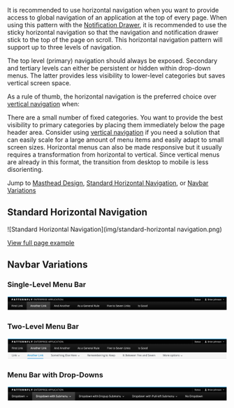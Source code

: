 It is recommended to use horizontal navigation when you want to provide access to global navigation of an application at the top of every page. When using this pattern with the [Notification Drawer](http://www.patternfly.org/pattern-library/communication/notification-drawer/#/api), it is recommended to use the sticky horizontal navigation so that the navigation and notification drawer stick to the top of the page on scroll. This horizontal navigation pattern will support up to three levels of navigation.

The top level (primary) navigation should always be exposed. Secondary and tertiary levels can either be persistent or hidden within drop-down menus. The latter provides less visibility to lower-level categories but saves vertical screen space.

As a rule of thumb, the horizontal navigation is the preferred choice over  [vertical navigation](http://www.patternfly.org/pattern-library/navigation/vertical-navigation/) when:

There are a small number of fixed categories.
You want to provide the best visibility to primary categories by placing them immediately below the page header area.
Consider using [vertical navigation](http://www.patternfly.org/pattern-library/navigation/vertical-navigation/) if you need a solution that can easily scale for a large amount of menu items and easily adapt to small screen sizes. Horizontal menus can also be made responsive but it usually requires a transformation from horizontal to vertical. Since vertical menus are already in this format, the transition from desktop to mobile is less disorienting.

Jump to [Masthead Design](http://www.patternfly.org/pattern-library/navigation/horizontal-navigation/#example-overview-1), [Standard Horizontal Navigation](http://www.patternfly.org/pattern-library/navigation/horizontal-navigation/#example-overview-2), or [Navbar Variations](http://www.patternfly.org/pattern-library/navigation/horizontal-navigation/#example-overview-3)

## Standard Horizontal Navigation
![Standard Horizontal Navigation](img/standard-horizontal navigation.png)

[View full page example](http://www.patternfly.org/pattern-library/navigation/horizontal-navigation/horizontal-navigation.html)

## Navbar Variations

### Single-Level Menu Bar
![Single Level Menu Bar](img/single-level-menu-bar.png)

### Two-Level Menu Bar
![Two Level Menu Bar](img/two-level-menu-bar.png)


### Menu Bar with Drop-Downs
![Menu Bar with drop downs](img/menu-bar-with-drop-downs.png)
